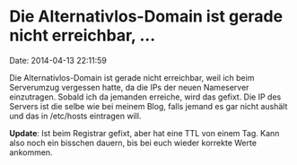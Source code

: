 Die Alternativlos-Domain ist gerade nicht erreichbar, \...
==========================================================

Date: 2014-04-13 22:11:59

Die Alternativlos-Domain ist gerade nicht erreichbar, weil ich beim
Serverumzug vergessen hatte, da die IPs der neuen Nameserver
einzutragen. Sobald ich da jemanden erreiche, wird das gefixt. Die IP
des Servers ist die selbe wie bei meinem Blog, falls jemand es gar nicht
aushält und das in /etc/hosts eintragen will.

**Update**: Ist beim Registrar gefixt, aber hat eine TTL von einem Tag.
Kann also noch ein bisschen dauern, bis bei euch wieder korrekte Werte
ankommen.
